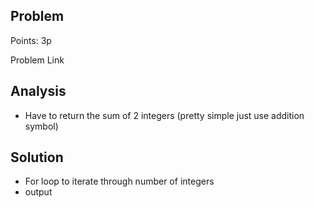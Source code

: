 ## Problem

Points: 3p

Problem Link


## Analysis

- Have to return the sum of 2 integers (pretty simple just use addition symbol)

## Solution

- For loop to iterate through number of integers
- output 